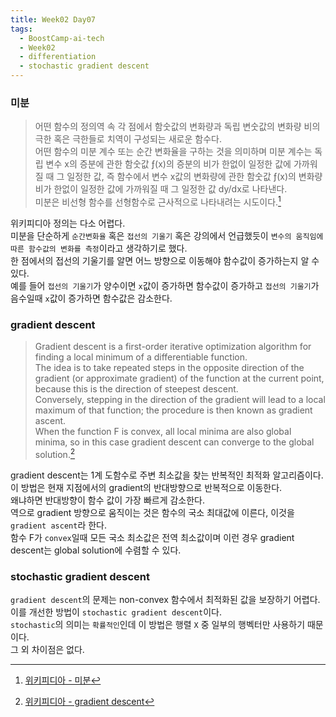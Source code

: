 ```yaml
---
title: Week02 Day07
tags:
  - BoostCamp-ai-tech
  - Week02
  - differentiation
  - stochastic gradient descent
---
```


### 미분
>어떤 함수의 정의역 속 각 점에서 함숫값의 변화량과 독립 변숫값의 변화량 비의 극한 혹은 극한들로 치역이 구성되는 새로운 함수다.  
어떤 함수의 미분 계수 또는 순간 변화율을 구하는 것을 의미하며 미분 계수는 독립 변수 x의 증분에 관한 함숫값 ƒ(x)의 증분의 비가 한없이 일정한 값에 가까워질 때 그 일정한 값, 즉 함수에서 변수 x값의 변화량에 관한 함숫값 ƒ(x)의 변화량 비가 한없이 일정한 값에 가까워질 때 그 일정한 값 dy/dx로 나타낸다.  
미분은 비선형 함수를 선형함수로 근사적으로 나타내려는 시도이다.[^1]  

위키피디아 정의는 다소 어렵다.  
미분을 단순하게 `순간변화율` 혹은 `접선의 기울기` 혹은 강의에서 언급했듯이 `변수의 움직임에 따른 함수값의 변화를 측정`이라고 생각하기로 했다.  
한 점에서의 접선의 기울기를 알면 어느 방향으로 이동해야 함수값이 증가하는지 알 수 있다.  
예를 들어 `접선의 기울기`가 양수이면 `x`값이 증가하면 함수값이 증가하고 `접선의 기울기`가 음수일때 `x`값이 증가하면 함수값은 감소한다.  

### gradient descent
> Gradient descent is a first-order iterative optimization algorithm for finding a local minimum of a differentiable function.  
The idea is to take repeated steps in the opposite direction of the gradient (or approximate gradient) of the function at the current point, because this is the direction of steepest descent.  
Conversely, stepping in the direction of the gradient will lead to a local maximum of that function; the procedure is then known as gradient ascent.  
When the function F is convex, all local minima are also global minima, so in this case gradient descent can converge to the global solution.[^2]  

gradient descent는 1계 도함수로 주변 최소값을 찾는 반복적인 최적화 알고리즘이다.  
이 방법은 현재 지점에서의 gradient의 반대방향으로 반복적으로 이동한다.  
왜냐하면 반대방향이 함수 값이 가장 빠르게 감소한다.  
역으로 gradient 방향으로 움직이는 것은 함수의 국소 최대값에 이른다, 이것을 `gradient ascent`라 한다.  
함수 F가 `convex`일때 모든 국소 최소값은 전역 최소값이며 이런 경우 gradient descent는 global solution에 수렴할 수 있다.  

### stochastic gradient descent
`gradient descent`의 문제는 non-convex 함수에서 최적화된 값을 보장하기 어렵다.  
이를 개선한 방법이 `stochastic gradient descent`이다.  
`stochastic`의 의미는 `확률적인`인데 이 방법은 행렬 `X` 중 일부의 행벡터만 사용하기 때문이다.  
그 외 차이점은 없다.  


[^1]: [위키피디아 - 미분](https://ko.wikipedia.org/wiki/%EB%AF%B8%EB%B6%84)  
[^2]: [위키피디아 - gradient descent](https://en.wikipedia.org/wiki/Gradient_descent)  
